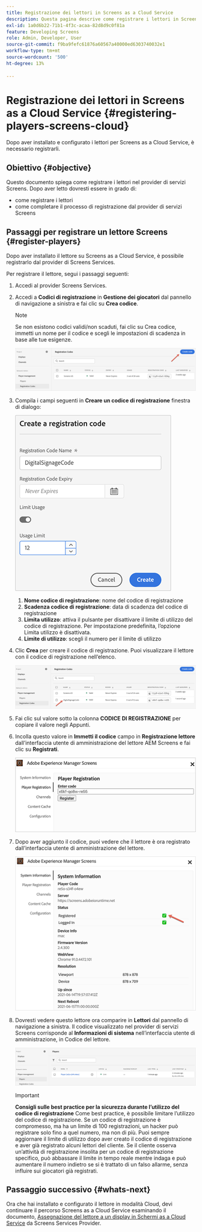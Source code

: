 ```yaml
---
title: Registrazione dei lettori in Screens as a Cloud Service
description: Questa pagina descrive come registrare i lettori in Screens as a Cloud Service.
exl-id: 1a0d6b22-71b1-4f3c-acaa-82d8d9c0f81a
feature: Developing Screens
role: Admin, Developer, User
source-git-commit: f9ba9fefc61876a60567a40000ed6303740032e1
workflow-type: tm+mt
source-wordcount: '500'
ht-degree: 13%

---
```


# Registrazione dei lettori in Screens as a Cloud Service {#registering-players-screens-cloud}

Dopo aver installato e configurato i lettori per Screens as a Cloud Service, è necessario registrarli.

## Obiettivo {#objective}

Questo documento spiega come registrare i lettori nel provider di servizi Screens. Dopo aver letto dovresti essere in grado di:

* come registrare i lettori
* come completare il processo di registrazione dal provider di servizi Screens

## Passaggi per registrare un lettore Screens {#register-players}

Dopo aver installato il lettore su Screens as a Cloud Service, è possibile registrarlo dal provider di Screens Services.

Per registrare il lettore, segui i passaggi seguenti:

1. Accedi al provider Screens Services.

1. Accedi a **Codici di registrazione** in **Gestione dei giocatori** dal pannello di navigazione a sinistra e fai clic su **Crea codice**.

   >[!NOTE]
   >Se non esistono codici validi/non scaduti, fai clic su Crea codice, immetti un nome per il codice e scegli le impostazioni di scadenza in base alle tue esigenze.

   ![immagine](/help/screens-cloud/assets/player/register-player1.png)

1. Compila i campi seguenti in **Creare un codice di registrazione** finestra di dialogo:

   ![immagine](/help/screens-cloud/assets/player/register-player2.png)

   1. **Nome codice di registrazione**: nome del codice di registrazione
   1. **Scadenza codice di registrazione**: data di scadenza del codice di registrazione
   1. **Limita utilizzo**: attiva il pulsante per disattivare il limite di utilizzo del codice di registrazione. Per impostazione predefinita, l’opzione Limita utilizzo è disattivata.
   1. **Limite di utilizzo**: scegli il numero per il limite di utilizzo

1. Clic **Crea** per creare il codice di registrazione. Puoi visualizzare il lettore con il codice di registrazione nell’elenco.

   ![immagine](/help/screens-cloud/assets/player/register-player3.png)

1. Fai clic sul valore sotto la colonna **CODICE DI REGISTRAZIONE**  per copiare il valore negli Appunti.

1. Incolla questo valore in **Immetti il codice** campo in **Registrazione lettore** dall’interfaccia utente di amministrazione del lettore AEM Screens e fai clic su **Registrati**.

   ![immagine](/help/screens-cloud/assets/player/register-player4.png)


1. Dopo aver aggiunto il codice, puoi vedere che il lettore è ora registrato dall’interfaccia utente di amministrazione del lettore.

   ![immagine](/help/screens-cloud/assets/player/register-player5.png)

1. Dovresti vedere questo lettore ora comparire in **Lettori** dal pannello di navigazione a sinistra. Il codice visualizzato nel provider di servizi Screens corrisponde al **Informazioni di sistema** nell’interfaccia utente di amministrazione, in Codice del lettore.

   ![immagine](/help/screens-cloud/assets/player/register-player6.png)

   >[!IMPORTANT]
   >**Consigli sulle best practice per la sicurezza durante l’utilizzo del codice di registrazione**
   >Come best practice, è possibile limitare l’utilizzo del codice di registrazione. Se un codice di registrazione è compromesso, ma ha un limite di 100 registrazioni, un hacker può registrare solo fino a quel numero, ma non di più. Puoi sempre aggiornare il limite di utilizzo dopo aver creato il codice di registrazione e aver già registrato alcuni lettori del cliente. Se il cliente osserva un’attività di registrazione insolita per un codice di registrazione specifico, può abbassare il limite in tempo reale mentre indaga e può aumentare il numero indietro se si è trattato di un falso allarme, senza influire sui giocatori già registrati.


## Passaggio successivo {#whats-next}

Ora che hai installato e configurato il lettore in modalità Cloud, devi continuare il percorso Screens as a Cloud Service esaminando il documento, [Assegnazione del lettore a un display in Schermi as a Cloud Service](/help/screens-cloud/managing-players-registration/assigning-player-display.md) da Screens Services Provider.
